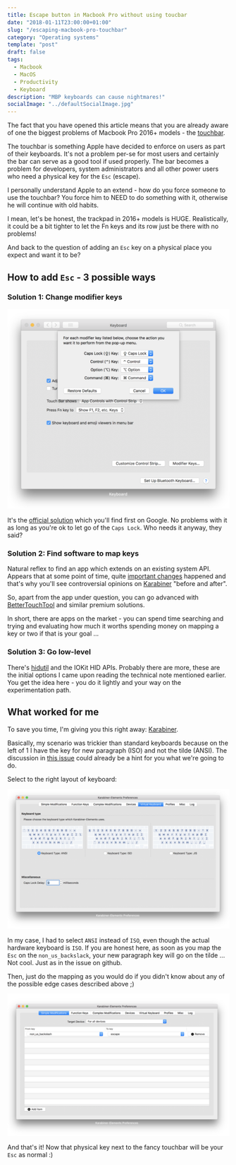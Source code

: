 ```yaml
---
title: Escape button in Macbook Pro without using toucbar
date: "2018-01-11T23:00:00+01:00"
slug: "/escaping-macbook-pro-touchbar"
category: "Operating systems"
template: "post"
draft: false
tags:
  - Macbook
  - MacOS
  - Productivity
  - Keyboard
description: "MBP keyboards can cause nightmares!"
socialImage: "../defaultSocialImage.jpg"
---
```


The fact that you have opened this article means that you are already aware of one the biggest problems of Macbook Pro 2016+ models - the [touchbar](https://developer.apple.com/macos/touch-bar/).

The touchbar is something Apple have decided to enforce on users as part of their keyboards. It's not a problem per-se for most users and certainly the bar can serve as a good tool if used properly. The bar becomes a problem for developers, system administrators and all other power users who need a physical key for the `Esc` (escape).

I personally understand Apple to an extend - how do you force someone to use the touchbar? You force him to NEED to do something with it, otherwise he will continue with old habits.

I mean, let's be honest, the trackpad in 2016+ models is HUGE. Realistically, it could be a bit tighter to let the Fn keys and its row just be there with no problems!

And back to the question of adding an `Esc` key on a physical place you expect and want it to be?

## How to add `Esc` - 3 possible ways

### Solution 1: Change modifier keys

![Adding escape key in MacOS by conventional means](/media/macos-escape-conventional.png)

It's the [official solution](https://support.apple.com/kb/PH25240?locale=en_IE) which you'll find first on Google. No problems with it as long as you're ok to let go of the `Caps Lock`. Who needs it anyway, they said?

### Solution 2: Find software to map keys

Natural reflex to find an app which extends on an existing system API. Appears that at some point of time, quite [important changes](https://developer.apple.com/library/content/technotes/tn2450/_index.html#//apple_ref/doc/uid/DTS40017618-CH1-KEY_TABLE_USAGES) happened and that's why you'll see controversial opinions on [Karabiner](https://pqrs.org/osx/karabiner/) "before and after".

So, apart from the app under question, you can go advanced with [BetterTouchTool](https://www.boastr.net/) and similar premium solutions.

In short, there are apps on the market - you can spend time searching and trying and evaluating how much it worths spending money on mapping a key or two if that is your goal ...

### Solution 3: Go low-level

There's [hidutil](http://www.manpagez.com/man/1/hidutil/) and the IOKit HID APIs. Probably there are more, these are the initial options I came upon reading the technical note mentioned earlier. You get the idea here - you do it lightly and your way on the experimentation path.

## What worked for me

To save you time, I'm giving you this right away: [Karabiner](https://pqrs.org/osx/karabiner/).

Basically, my scenario was trickier than standard keyboards because on the left of 1 I have the key for new paragraph (ISO) and not the tilde (ANSI). The discussion in [this issue](https://github.com/tekezo/Karabiner-Elements/issues/931) could already be a hint for you what we're going to do.

Select to the right layout of keyboard:

![Setting up the keyboard](/media/macos-escape-set-keyboard.png)

In my case, I had to select `ANSI` instead of `ISO`, even though the actual hardware keyboard is `ISO`. If you are honest here, as soon as you map the `Esc` on the `non_us_backslack`, your new paragraph key will go on the tilde ... Not cool. Just as in the issue on github.

Then, just do the mapping as you would do if you didn't know about any of the possible edge cases described above ;)

![Setting up the mapping for escape key in MacOS](/media/macos-escape-set-mapping.png)

And that's it! Now that physical key next to the fancy touchbar will be your `Esc` as normal :)
